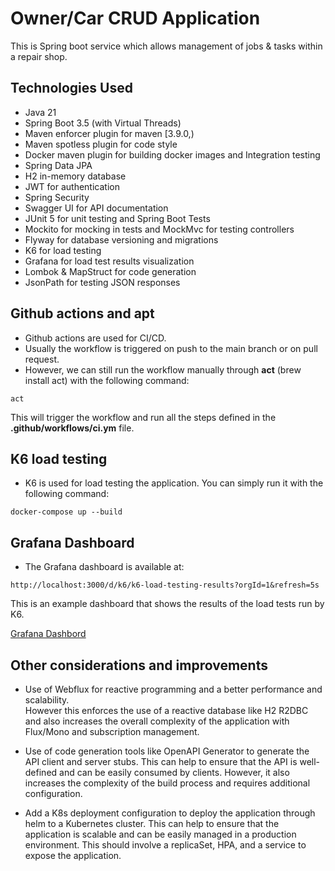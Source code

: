 # Owner/Car CRUD Application


This is Spring boot service which allows management of jobs & tasks within a repair shop.

## Technologies Used
- Java 21
- Spring Boot 3.5 (with Virtual Threads)
- Maven enforcer plugin for maven [3.9.0,)
- Maven spotless plugin for code style
- Docker maven plugin for building docker images and Integration testing
- Spring Data JPA
- H2 in-memory database
- JWT for authentication
- Spring Security
- Swagger UI for API documentation
- JUnit 5 for unit testing and Spring Boot Tests
- Mockito for mocking in tests and MockMvc for testing controllers
- Flyway for database versioning and migrations
- K6 for load testing
- Grafana for load test results visualization
- Lombok & MapStruct for code generation
- JsonPath for testing JSON responses


## Github actions and apt
- Github actions are used for CI/CD.
- Usually the workflow is triggered on push to the main branch or on pull request.
- However, we can still run the workflow manually through **act** (brew install act) with the following command:
```
act
```

This will trigger the workflow and run all the steps defined in the **.github/workflows/ci.ym** file.





## K6 load testing

- K6 is used for load testing the application.
You can simply run it with the following command:
```
docker-compose up --build
```



## Grafana Dashboard
- The Grafana dashboard is available at:
```
http://localhost:3000/d/k6/k6-load-testing-results?orgId=1&refresh=5s
```

This is an example dashboard that shows the results of the load tests run by K6.

[Grafana Dashbord](images/grafana-dashboard.png)

## Other considerations and improvements
- Use of Webflux for reactive programming and a better performance and scalability.  
However this enforces the use of a reactive database like H2 R2DBC and also increases the overall complexity of the application with Flux/Mono and subscription management.

- Use of code generation tools like OpenAPI Generator to generate the API client and server stubs. This can help to ensure that the API is well-defined and can be easily consumed by clients. However, it also increases the complexity of the build process and requires additional configuration.

- Add a K8s deployment configuration to deploy the application through helm to a Kubernetes cluster. This can help to ensure that the application is scalable and can be easily managed in a production environment.
This should involve a replicaSet, HPA, and a service to expose the application.

